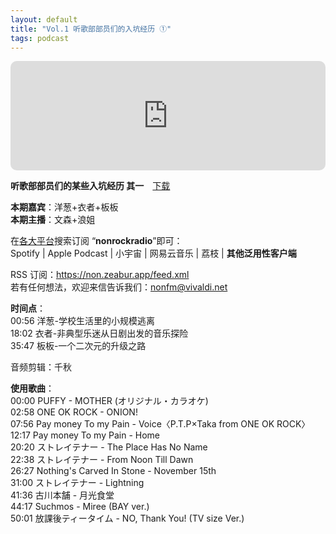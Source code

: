 ```yaml
---
layout: default
title: "Vol.1 听歌部部员们的入坑经历 ①"
tags: podcast
---
```


<iframe allow="autoplay *; encrypted-media *; fullscreen *; clipboard-write" frameborder="0" height="175" style="width:100%;max-width:660px;overflow:hidden;border-radius:10px;" sandbox="allow-forms allow-popups allow-same-origin allow-scripts allow-storage-access-by-user-activation allow-top-navigation-by-user-activation" src="https://embed.podcasts.apple.com/cn/podcast/vol-1-%E5%90%AC%E6%AD%8C%E9%83%A8%E9%83%A8%E5%91%98%E4%BB%AC%E7%9A%84%E5%85%A5%E5%9D%91%E7%BB%8F%E5%8E%86/id1630413360?i=1000567753522"></iframe><br/>

**听歌部部员们的某些入坑经历 其一**　[下载](https://baabao-episode-stream-set.s3.amazonaws.com/be477857a006442bbf4d99593d59a19a--202409141639401726331980.mp3)  
  
**本期嘉宾**：洋葱+衣者+板板  
**本期主播**：文森+浪姐  
  
在[各大平台](https://nrr.zeabur.app/)搜索订阅 “**nonrockradio**”即可：  
Spotify | Apple Podcast | 小宇宙 | 网易云音乐 | 荔枝 | **其他泛用性客户端**  
  
RSS 订阅：https://non.zeabur.app/feed.xml  
若有任何想法，欢迎来信告诉我们：nonfm@vivaldi.net  
  
**时间点**：  
00:56 洋葱-学校生活里的小规模逃离  
18:02 衣者-非典型乐迷从日剧出发的音乐探险  
35:47 板板-一个二次元的升级之路  
  
音频剪辑：千秋  
  
**使用歌曲**：  
00:00 PUFFY - MOTHER (オリジナル・カラオケ)  
02:58 ONE OK ROCK - ONION!  
07:56 Pay money To my Pain - Voice〈P.T.P×Taka from ONE OK ROCK〉  
12:17 Pay money To my Pain - Home  
20:20 ストレイテナー - The Place Has No Name  
22:38 ストレイテナー - From Noon Till Dawn  
26:27 Nothing's Carved In Stone - November 15th  
31:00 ストレイテナー - Lightning  
41:36 古川本舗 - 月光食堂  
44:17 Suchmos - Miree (BAY ver.)  
50:01 放課後ティータイム - NO, Thank You! (TV size Ver.)
